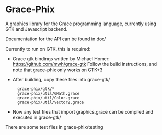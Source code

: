 Grace-Phix
==========

A graphics library for the Grace programming language, currently using GTK 
and Javascript backend.

Documentation for the API can be found in doc/

Currently to run on GTK, this is required:

- Grace gtk bindings written by Michael Homer: https://github.com/mwh/grace-gtk
  Follow the build instructions, and note that grace-phix only works on GTK+3

- After building, copy these files into grace-gtk/

        grace-phix/gtk/*
        grace-phix/util/GMath.grace
        grace-phix/util/Color.grace
        grace-phix/util/Vector2.grace

- Now any test files that import graphics.grace can be compiled and executed in grace-gtk/

There are some test files in grace-phix/testing
